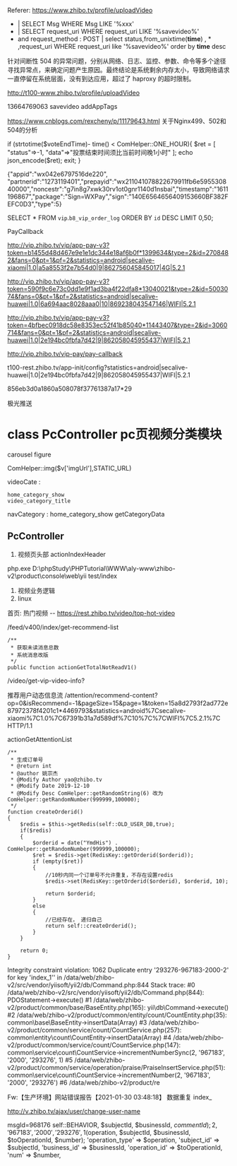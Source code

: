 Referer: https://www.zhibo.tv/profile/uploadVideo

* | SELECT Msg WHERE Msg LIKE '%xxx'
* | SELECT request_uri WHERE request_uri LIKE '%savevideo%'
* and request_method : POST | select status,from_unixtime(__time__) , * ,request_uri WHERE  request_uri like '%savevideo%' order by __time__ desc


针对间断性 504 的异常问题，分别从网络、日志、监控、参数、命令等多个途径寻找异常点，来确定问题产生原因。最终结论是系统剩余内存太小，导致网络请求一直停留在系统层面，没有到达应用，超过了 haproxy 的超时限制。

http://t100-www.zhibo.tv/profile/uploadVideo

13664769063
savevideo
addAppTags

https://www.cnblogs.com/rexcheny/p/11179643.html
关于Nginx499、502和504的分析

if (strtotime($voteEndTime)- time() < ComHelper::ONE_HOUR){
    $ret = [
        "status"=>-1,
        "data"=>"投票结束时间须比当前时间晚1小时"
    ];
    echo json_encode($ret);
    exit;
}

{"appid":"wx042e6797516de220",
"partnerid":"1273119401","prepayid":"wx211041078822679911fb6e595530840000","noncestr":"g7in8g7xwk30rv1ot0gnr1140d1nsbai","timestamp":"1611196867","package":"Sign=WXPay","sign":"140E6564656409153660BF382FEFC0D3","type":5}

SELECT * FROM `vip`.`b8_vip_order_log`  ORDER BY `id` DESC  LIMIT 0,50;

PayCallback

http://vip.zhibo.tv/vip/app-pay-v3?token=b1455d48d467e9e1e1dc344e18af6b0f*1399634&type=2&id=2708482&fans=0&pt=1&pf=2&statistics=android|secalive-xiaomi|1.0|a5a8553f2e7b54d0|9|862756045845017|4G|5.2.1

http://vip.zhibo.tv/vip/app-pay-v3?token=590f9c6e73c0dd1e9f1ad3ba4f22dfa8*13040021&type=2&id=5003074&fans=0&pt=1&pf=2&statistics=android|secalive-huawei|1.0|6a694aac8028aaa0|10|869238043547146|WIFI|5.2.1

http://vip.zhibo.tv/vip/app-pay-v3?token=4bfbec0918dc58e8353ec52f41b85040*11443407&type=2&id=3060714&fans=0&pt=1&pf=2&statistics=android|secalive-huawei|1.0|2e194bc0fbfa7d42|9|862058045955437|WIFI|5.2.1

http://vip.zhibo.tv/vip-pay/pay-callback

t100-rest.zhibo.tv/app-init/config?statistics=android|secalive-huawei|1.0|2e194bc0fbfa7d42|9|862058045955437|WIFI|5.2.1

856eb3d0a1860a508078f37761387a17*29


极光推送
# class PcController  pc页视频分类模块

carousel figure


ComHelper::img($v['imgUrl'],STATIC_URL)

videoCate  :   
	
	home_category_show
	video_category_title

navCategory : 
	home_category_show
	getCategoryData


## PcController 
1. 视频页头部
	actionIndexHeader
		

php.exe  D:\phpStudy\PHPTutorial\WWW\aly-www\zhibo-v2\product\console\web\yii test/index


1. 视频业务逻辑
2. linux 


首页:
热门视频 -- https://rest.zhibo.tv/video/top-hot-video

/feed/v400/index/get-recommend-list 


    /**
     * 获取未读消息总数
     * 系统消息改版
     */
    public function actionGetTotalNotReadV1()

/video/get-vip-video-info?



推荐用户动态信息流
/attention/recommend-content?op=0&isRecommend=-1&pageSize=15&page=1&token=15a8d2793f2ad772e87972378f4201c1*4469793&statistics=android%7Csecalive-xiaomi%7C1.0%7C67391b31a7d589df%7C10%7C%7CWIFI%7C5.2.1%7C HTTP/1.1


actionGetAttentionList

    /**
     * 生成订单号
     * @return int
     * @author 姚宗杰
	 * @Modify Author yao@zhibo.tv
	 * @Modify Date 2019-12-10
	 * @Modify Desc ComHelper::getRandomString(6) 改为 ComHelper::getRandomNumber(999999,100000);
     */
    function createOrderid()
    {
        $redis = $this->getRedis(self::OLD_USER_DB,true);
        if($redis)
        {
            $orderid = date("YmdHis") . ComHelper::getRandomNumber(999999,100000);
            $ret = $redis->get(RedisKey::getOrderid($orderid));
            if (empty($ret))
            {
                //10秒内同一个订单号不允许重复，不存在设置redis
                $redis->set(RedisKey::getOrderid($orderid), $orderid, 10);

                return $orderid;
            }
            else
            {
                //已经存在， 递归自己
                return self::createOrderid();
            }
        }
        
        return 0;
    }




Integrity constraint violation: 1062 Duplicate entry '293276-967183-2000-2' for key 'index_1'' in /data/web/zhibo-v2/src/vendor/yiisoft/yii2/db/Command.php:844 Stack trace: #0 /data/web/zhibo-v2/src/vendor/yiisoft/yii2/db/Command.php(844): PDOStatement->execute() #1 /data/web/zhibo-v2/product/common/base/BaseEntity.php(165): yii\db\Command->execute() #2 /data/web/zhibo-v2/product/common/entity/count/CountEntity.php(35): common\base\BaseEntity->insertData(Array) #3 /data/web/zhibo-v2/product/common/service/count/CountService.php(257): common\entity\count\CountEntity->insertData(Array) #4 /data/web/zhibo-v2/product/common/service/count/CountService.php(147): common\service\count\CountService->incrementNumberSync(2, '967183', '2000', '293276', 1) #5 /data/web/zhibo-v2/product/common/service/operation/praise/PraiseInsertService.php(51): common\service\count\CountService->incrementNumber(2, '967183', '2000', '293276') #6 /data/web/zhibo-v2/product/re


Fw:【生产环境】网站错误报告【2021-01-30 03:48:18】   数据重复 index_

http://v.zhibo.tv/ajax/user/change-user-name

msgId=968176
self::BEHAVIOR, $subjectId, $businessId, $commentId);2, '967183', '2000', '293276', 1
($operation, $subjectId, $businessId, $toOperationId, $number);
    'operation_type' => $operation,
                'subject_id'     => $subjectId,
                'business_id'    => $businessId,
                'operation_id'   => $toOperationId,
                'num'            => $number,